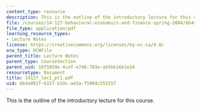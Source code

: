 ```yaml
---
content_type: resource
description: This is the outline of the introductory lecture for this course.
file: /courses/14-127-behavioral-economics-and-finance-spring-2004/6b4a092f6157b19cae5af5904c555157_14127_lec1_pt1.pdf
file_type: application/pdf
learning_resource_types:
- Lecture Notes
license: https://creativecommons.org/licenses/by-nc-sa/4.0/
ocw_type: OCWFile
parent_title: Lecture Notes
parent_type: CourseSection
parent_uid: 1075859e-4cef-e748-703e-ab5bb16b1e24
resourcetype: Document
title: 14127_lec1_pt1.pdf
uid: 6b4a092f-6157-b19c-ae5a-f5904c555157
---
```

This is the outline of the introductory lecture for this course.